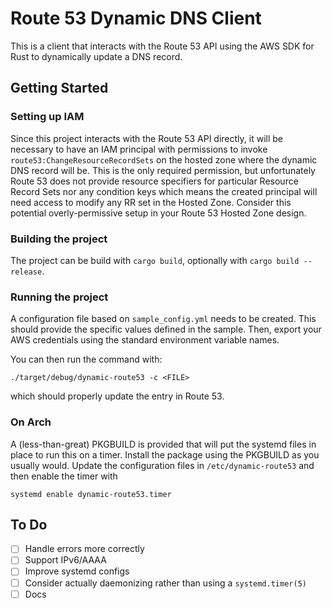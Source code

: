 # Route 53 Dynamic DNS Client

This is a client that interacts with the Route 53 API using the AWS SDK for Rust
to dynamically update a DNS record.

## Getting Started

### Setting up IAM

Since this project interacts with the Route 53 API directly, it will be necessary to
have an IAM principal with permissions to invoke `route53:ChangeResourceRecordSets`
on the hosted zone where the dynamic DNS record will be. This is the only required
permission, but unfortunately Route 53 does not provide resource specifiers for
particular Resource Record Sets nor any condition keys which means the created
principal will need access to modify any RR set in the Hosted Zone. Consider this
potential overly-permissive setup in your Route 53 Hosted Zone design.

### Building the project

The project can be build with `cargo build`, optionally with `cargo build --release`.

### Running the project

A configuration file based on `sample_config.yml` needs to be created. This should
provide the specific values defined in the sample. Then, export your AWS credentials
using the standard environment variable names.

You can then run the command with:

```
./target/debug/dynamic-route53 -c <FILE>
```

which should properly update the entry in Route 53.

### On Arch

A (less-than-great) PKGBUILD is provided that will put the systemd files in place
to run this on a timer. Install the package using the PKGBUILD as you usually would. Update the configuration files in `/etc/dynamic-route53` and then enable the timer with

```
systemd enable dynamic-route53.timer
```


## To Do

- [ ] Handle errors more correctly
- [ ] Support IPv6/AAAA
- [ ] Improve systemd configs
- [ ] Consider actually daemonizing rather than using a `systemd.timer(5)`
- [ ] Docs